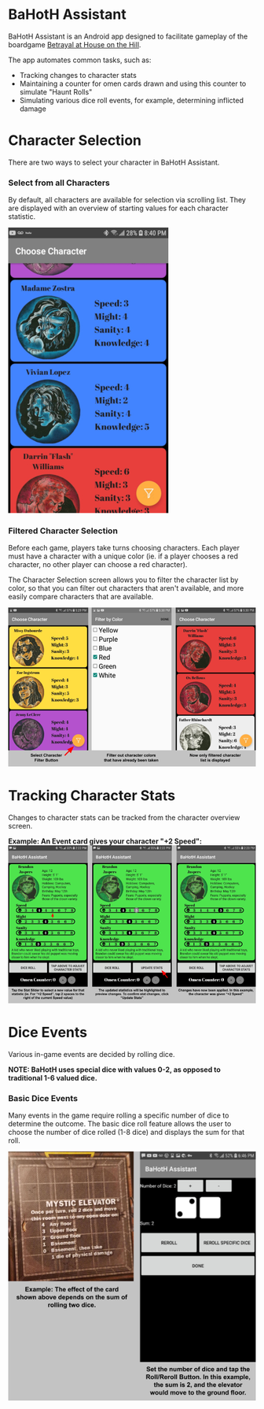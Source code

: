 # BaHotH Assistant

BaHotH Assistant is an Android app designed to facilitate gameplay of the boardgame
[Betrayal at House on the Hill](https://avalonhill.wizards.com/avalon-hill-betrayal-house-hill).

The app automates common tasks, such as:
- Tracking changes to character stats
- Maintaining a counter for omen cards drawn and using this counter to simulate "Haunt Rolls"
- Simulating various dice roll events, for example, determining inflicted damage

# Character Selection

There are two ways to select your character in BaHotH Assistant.

### Select from all Characters

By default, all characters are available for selection via scrolling list. They are displayed with
an overview of starting values for each character statistic.

![Select Character Example](/readme-assets/select-character.jpg)

### Filtered Character Selection

Before each game, players take turns choosing characters. Each player must have a character
with a unique color (ie. if a player chooses a red character, no other player can choose
a red character).

The Character Selection screen allows you to filter the character list by color, so that
you can filter out characters that aren't available, and more easily compare characters
that are available.

![Filter by Color Example](/readme-assets/filter-color.png)

# Tracking Character Stats

Changes to character stats can be tracked from the character overview screen.

**Example: An Event card gives your character "+2 Speed":**
![Adjust Stats Example](/readme-assets/adjust-stats.png)

# Dice Events

Various in-game events are decided by rolling dice.

**NOTE: BaHotH uses special dice with values 0-2, as opposed to traditional 1-6 valued dice.**

### Basic Dice Events

Many events in the game require rolling a specific number of dice to determine the outcome. The basic
dice roll feature allows the user to choose the number of dice rolled (1-8 dice) and displays the
sum for that roll.

![Basic Roll Example](/readme-assets/basic-roll.png)

